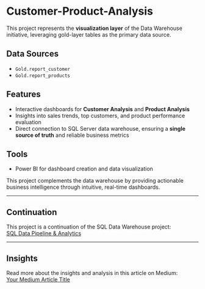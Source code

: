 # Customer-Product-Analysis

This project represents the **visualization layer** of the Data Warehouse initiative, leveraging gold-layer tables as the primary data source.

## Data Sources
- `Gold.report_customer`
- `Gold.report_products`

## Features
- Interactive dashboards for **Customer Analysis** and **Product Analysis**
- Insights into sales trends, top customers, and product performance evaluation
- Direct connection to SQL Server data warehouse, ensuring a **single source of truth** and reliable business metrics

## Tools
- Power BI for dashboard creation and data visualization

This project complements the data warehouse by providing actionable business intelligence through intuitive, real-time dashboards.

---

## Continuation
This project is a continuation of the SQL Data Warehouse project:  
[SQL Data Pipeline & Analytics](https://github.com/Stoicsujith/SQL-data-pipeline-analytics)

---

## Insights
Read more about the insights and analysis in this article on Medium:  
[Your Medium Article Title](YOUR_MEDIUM_LINK_HERE)
